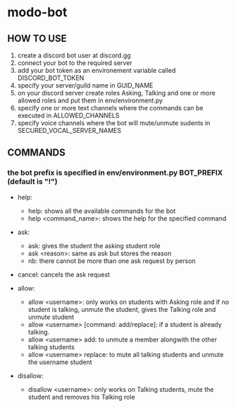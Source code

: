 # modo-bot

## HOW TO USE
1. create a discord bot user at discord.gg
2. connect your bot to the required server
3. add your bot token as an environement variable called DISCORD_BOT_TOKEN
4. specify your server/guild name in GUID_NAME
5. on your discord server create roles Asking, Talking and one or more allowed roles and put them in env/environment.py
6. specify one or more text channels where the commands can be executed in ALLOWED_CHANNELS
7. specify voice channels where the bot will mute/unmute sudents in SECURED_VOCAL_SERVER_NAMES

## COMMANDS
### the bot prefix is specified in env/environment.py BOT_PREFIX (default is "!")

- help:
  - help: shows all the available commands for the bot
  - help \<command_name\>: shows the help for the specified command
- ask:
  - ask: gives the student the asking student role
  - ask \<reason\>: same as ask but stores the reason
  - nb: there cannot be more than one ask request by person
- cancel: cancels the ask request
- allow:
  - allow \<username\>: only works on students with Asking role and if no student is talking, unmute the student, gives the Talking role and unmute student
  - allow \<username\> \[command: add/replace\]: if a student is already talking.
  - allow \<username\> add: to unmute a member alongwith the other talking students
  - allow \<username\> replace: to mute all talking students and unmute the username student
 
- disallow:
  - disallow \<username\>: only works on Talking students, mute the student and removes his Talking role

